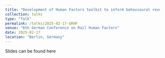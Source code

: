 ```yaml
---
title: "Development of Human Factors toolkit to inform behavioural research in the railway domain"
collection: talks
type: "Talk"
permalink: /talks/2025-02-17-GRHF
venue: "6th German Conference on Rail Human Factors"
date: 2025-02-17
location: "Berlin, Germany"
---
```

Slides can be found here
